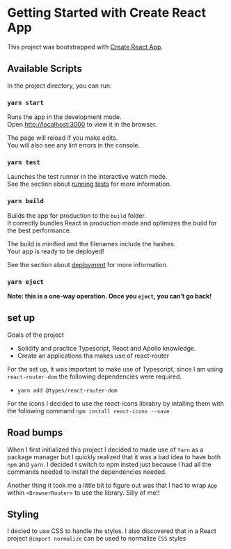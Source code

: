 # Getting Started with Create React App

This project was bootstrapped with [Create React App](https://github.com/facebook/create-react-app).

## Available Scripts

In the project directory, you can run:

### `yarn start`

Runs the app in the development mode.\
Open [http://localhost:3000](http://localhost:3000) to view it in the browser.

The page will reload if you make edits.\
You will also see any lint errors in the console.

### `yarn test`

Launches the test runner in the interactive watch mode.\
See the section about [running tests](https://facebook.github.io/create-react-app/docs/running-tests) for more information.

### `yarn build`

Builds the app for production to the `build` folder.\
It correctly bundles React in production mode and optimizes the build for the best performance.

The build is minified and the filenames include the hashes.\
Your app is ready to be deployed!

See the section about [deployment](https://facebook.github.io/create-react-app/docs/deployment) for more information.

### `yarn eject`

**Note: this is a one-way operation. Once you `eject`, you can’t go back!**


## set up

Goals of the project

  - Solidify and practice Typescript, React and Apollo knowledge.
  - Create an applications tha makes use of react-router

For the set up, it was important to make use of Typescript, since I am using `react-router-dom` the following dependencies were required.

- `yarn add @types/react-router-dom`

For the icons I decided to use the react-icons librabry by  intalling them with the following command `npm install react-icons --save`

## Road bumps

When I first initialized this project I decided to made use of `Yarn` as a package manager but I quickly realized that it was a bad idea to have both `npm` and `yarn`. I decided t switch to npm insted just because I had all the commands needed to install the dependencies needed.

Another thing it took me a little bit to figure out was that I had to wrap `App` within `<BrowserRouter>` to use the library. Silly of me!!

## Styling

 I decied to use CSS to handle the styles.
 I also discovered that in a React project `@import normalize` can be used to normalize `CSS` styles